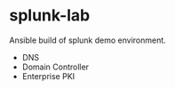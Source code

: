 # splunk-lab

Ansible build of splunk demo environment.

* DNS
* Domain Controller
* Enterprise PKI
